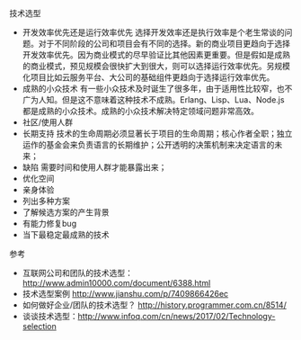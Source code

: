 技术选型
- 开发效率优先还是运行效率优先 选择开发效率还是执行效率是个老生常谈的问题。对于不同阶段的公司和项目会有不同的选择。新的商业项目更趋向于选择开发效率优先。因为商业模式的尽早验证比其他因素更重要。但是假如是成熟的商业模式，预见规模会很快扩大到很大，则可以选择运行效率优先。另规模化项目比如云服务平台、大公司的基础组件更趋向于选择运行效率优先。
- 成熟的小众技术 有一些小众技术及时诞生了很多年，由于适用性比较窄，也不广为人知。但是这不意味着这种技术不成熟。Erlang、Lisp、Lua、Node.js 都是成熟的小众技术。成熟的小众技术解决特定领域问题非常高效。
- 社区/使用人群
- 长期支持 技术的生命周期必须显著长于项目的生命周期；核心作者全职；独立运作的基金会来负责语言的长期维护；公开透明的决策机制来决定语言的未来；
- 缺陷 需要时间和使用人群才能暴露出来；
- 优化空间
- 亲身体验 
- 列出多种方案
- 了解候选方案的产生背景
- 有能力修复bug 
- 当下最稳定最成熟的技术

参考
- 互联网公司和团队的技术选型：http://www.admin10000.com/document/6388.html
- 技术选型案例 http://www.jianshu.com/p/7409866426ec
- 如何做好企业/团队的技术选型？ http://history.programmer.com.cn/8514/
- 谈谈技术选型：http://www.infoq.com/cn/news/2017/02/Technology-selection

